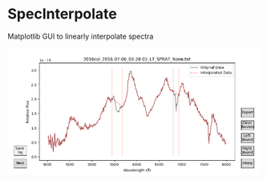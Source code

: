 # SpecInterpolate
Matplotlib GUI to linearly interpolate spectra


![alt text](https://raw.githubusercontent.com/marxwillia/SpecInterpolate/master/2016coi_2016-07-06_03-28-05_LT_SPRAT_None_interp_fig.png)

